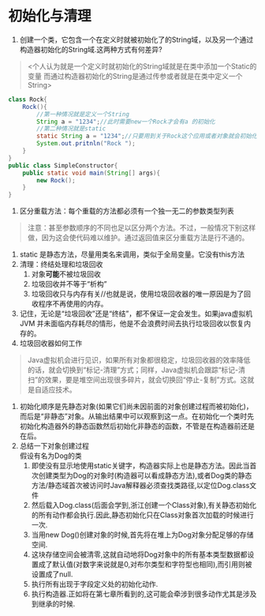 # 初始化与清理

1. 创建一个类，它包含一个在定义时就被初始化了的String域，以及另一个通过构造器初始化的String域.这两种方式有何差异?

><个人认为就是一个定义时就初始化的String域就是在类中添加一个Static的变量  而通过构造器初始化的String是通过传参或者就是在类中定义一个String>

```Java
class Rock{
    Rock(){
        //第一种情况就是定义一个String
        String a = "1234";//此时需要new一个Rock才会有a 的初始化
        //第二种情况就是static
        static String a = "1234";//只要用到关于Rock这个应用或者对象就会初始化这个a
        System.out.pritnln("Rock ");
    }
}
public class SimpleConstructor{
    public static void main(String[] args){
        new Rock();
    }
}
```

1. 区分重载方法：每个重载的方法都必须有一个独一无二的参数类型列表

>注意：甚至参数顺序的不同也足以区分两个方法。不过，一般情况下别这样做，因为这会使代码难以维护。通过返回值来区分重载方法是行不通的。

1. static 是静态方法，尽量用类名来调用，类似于全局变量。它没有this方法
1. 清理：终结处理和垃圾回收  
    1. 对象<b>可能</b>不被垃圾回收
    2. 垃圾回收并不等于“析构”
    3. 垃圾回收只与内存有关//也就是说，使用垃圾回收器的唯一原因是为了回收程序不再使用的内存。
1. 记住，无论是“垃圾回收”还是“终结”，都不保证一定会发生。如果java虚拟机JVM 并未面临内存耗尽的情形，他是不会浪费时间去执行垃圾回收以恢复内存的。
1. 垃圾回收器如何工作

>Java虚拟机会进行见识，如果所有对象都很稳定，垃圾回收器的效率降低的话，就会切换到“标记-清理”方式；同样，Java虚拟机会跟踪“标记-清扫”的效果，要是堆空间出现很多碎片，就会切换回“停止-复制”方式。这就是自适应技术。

1. 初始化顺序是先静态对象(如果它们尚未因前面的对象创建过程而被初始化)，而后是“非静态”对象。从输出结果中可以观察到这一点。在初始化一个类时先初始化构造器外的静态函数然后初始化非静态的函数，不管是在构造器前还是在后。
1. 总结一下对象创建过程  
    假设有名为Dog的类
    1. 即使没有显示地使用static关键字，构造器实际上也是静态方法。因此当首次创建类型为Dog的对象时(构造器可以看成静态方法),或者Dog类的静态方法/静态域首次被访问时Java解释器必须查找类路径,以定位Dog.class文件
    2. 然后载入Dog.class(后面会学到,浙江创建一个Class对象),有关静态初始化的所有动作都会执行.因此,静态初始化只在Class对象首次加载的时候进行一次.
    3. 当用new Dog()创建对象的时候,首先将在堆上为Dog对象分配足够的存储空间.
    4. 这块存储空间会被清零,这就自动地将Dog对象中的所有基本类型数据都设置成了默认值(对数字来说就是0,对布尔类型和字符型也相同),而引用则被设置成了null.
    5. 执行所有出现于字段定义处的初始化动作.
    6. 执行构造器.正如将在第七章所看到的,这可能会牵涉到很多动作尤其是涉及到继承的时候.